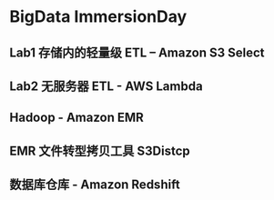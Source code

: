 # BigData ImmersionDay

## Lab1 存储内的轻量级 ETL – Amazon S3 Select 

## Lab2 无服务器 ETL - AWS Lambda

## Hadoop - Amazon EMR

## EMR 文件转型拷贝工具 S3Distcp

## 数据库仓库 - Amazon Redshift